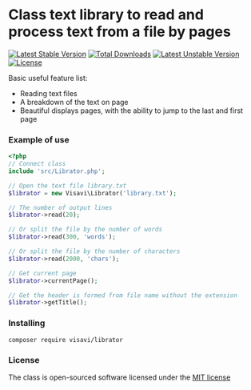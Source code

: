 # Class text library to read and process text from a file by pages

[![Latest Stable Version](https://poser.pugx.org/visavi/librator/v/stable)](https://packagist.org/packages/visavi/librator)
[![Total Downloads](https://poser.pugx.org/visavi/librator/downloads)](https://packagist.org/packages/visavi/librator)
[![Latest Unstable Version](https://poser.pugx.org/visavi/librator/v/unstable)](https://packagist.org/packages/visavi/librator)
[![License](https://poser.pugx.org/visavi/librator/license)](https://packagist.org/packages/visavi/librator)

Basic useful feature list:

 * Reading text files
 * A breakdown of the text on page
 * Beautiful displays pages, with the ability to jump to the last and first page

### Example of use

```php
<?php
// Connect class
include 'src/Librator.php';

// Open the text file library.txt
$librator = new Visavi\Librator('library.txt');

// The number of output lines
$librator->read(20);

// Or split the file by the number of words
$librator->read(300, 'words');

// Or split the file by the number of characters
$librator->read(2000, 'chars');

// Get current page
$librator->currentPage();

// Get the header is formed from file name without the extension
$librator->getTitle();
```

### Installing

```
composer require visavi/librator
```

### License

The class is open-sourced software licensed under the [MIT license](http://opensource.org/licenses/MIT)

